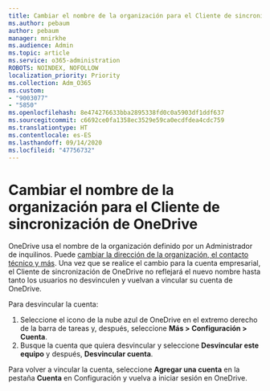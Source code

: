 ```yaml
---
title: Cambiar el nombre de la organización para el Cliente de sincronización de OneDrive
ms.author: pebaum
author: pebaum
manager: mnirkhe
ms.audience: Admin
ms.topic: article
ms.service: o365-administration
ROBOTS: NOINDEX, NOFOLLOW
localization_priority: Priority
ms.collection: Adm_O365
ms.custom:
- "9003077"
- "5850"
ms.openlocfilehash: 8e474276633bba2895338fd0c0a5903df1ddf637
ms.sourcegitcommit: c6692ce0fa1358ec3529e59ca0ecdfdea4cdc759
ms.translationtype: HT
ms.contentlocale: es-ES
ms.lasthandoff: 09/14/2020
ms.locfileid: "47756732"
---
```

# <a name="change-the-organization-name-for-the-onedrive-sync-client"></a>Cambiar el nombre de la organización para el Cliente de sincronización de OneDrive

OneDrive usa el nombre de la organización definido por un Administrador de inquilinos.  Puede [cambiar la dirección de la organización, el contacto técnico y más](https://docs.microsoft.com/microsoft-365/admin/manage/change-address-contact-and-more). Una vez que se realice el cambio para la cuenta empresarial, el Cliente de sincronización de OneDrive no reflejará el nuevo nombre hasta tanto los usuarios no desvinculen y vuelvan a vincular su cuenta de OneDrive.

Para desvincular la cuenta:

1. Seleccione el icono de la nube azul de OneDrive en el extremo derecho de la barra de tareas y, después, seleccione  **Más > Configuración > Cuenta**.
2. Busque la cuenta que quiera desvincular y seleccione  **Desvincular este equipo** y después, **Desvincular cuenta**.

Para volver a vincular la cuenta, seleccione **Agregar una cuenta** en la pestaña **Cuenta** en Configuración y vuelva a iniciar sesión en OneDrive.